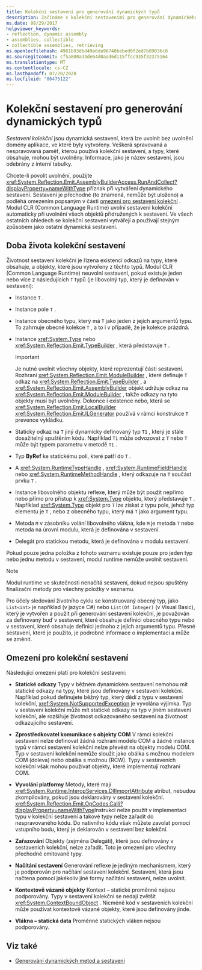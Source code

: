 ```yaml
---
title: Kolekční sestavení pro generování dynamických typů
description: Začínáme s kolekční sestaveními pro generování dynamického typu v .NET. Přečtěte si o kolekční a platnosti sestavení a omezeních.
ms.date: 08/29/2017
helpviewer_keywords:
- reflection, dynamic assembly
- assemblies, collectible
- collectible assemblies, retrieving
ms.openlocfilehash: 4981b93dbd49a6da96740bebed0f2ed7b89036c8
ms.sourcegitcommit: cf5a800a33de64d0aad6d115ffcc935f32375164
ms.translationtype: MT
ms.contentlocale: cs-CZ
ms.lasthandoff: 07/20/2020
ms.locfileid: "86475122"
---
```

# <a name="collectible-assemblies-for-dynamic-type-generation"></a>Kolekční sestavení pro generování dynamických typů

*Sestavení kolekční* jsou dynamická sestavení, která lze uvolnit bez uvolnění domény aplikace, ve které byly vytvořeny. Veškerá spravovaná a nespravovaná paměť, kterou používá kolekční sestavení, a typy, které obsahuje, mohou být uvolněny. Informace, jako je název sestavení, jsou odebrány z interní tabulky.

Chcete-li povolit uvolnění, použijte <xref:System.Reflection.Emit.AssemblyBuilderAccess.RunAndCollect?displayProperty=nameWithType> příznak při vytváření dynamického sestavení. Sestavení je přechodné (to znamená, nemůže být uloženo) a podléhá omezením popsaným v části [omezení pro sestavení kolekční](#restrictions-on-collectible-assemblies) . Modul CLR (Common Language Runtime) uvolní sestavení kolekční automaticky při uvolnění všech objektů přidružených k sestavení. Ve všech ostatních ohledech se kolekční sestavení vytvářejí a používají stejným způsobem jako ostatní dynamická sestavení.

## <a name="lifetime-of-collectible-assemblies"></a>Doba života kolekční sestavení

Životnost sestavení kolekční je řízena existencí odkazů na typy, které obsahuje, a objekty, které jsou vytvořeny z těchto typů. Modul CLR (Common Language Runtime) neuvolní sestavení, pokud existuje jeden nebo více z následujících `T` typů (je libovolný typ, který je definován v sestavení):

- Instance `T` .

- Instance pole `T` .

- Instance obecného typu, který má `T` jako jeden z jejích argumentů typu. To zahrnuje obecné kolekce `T` , a to i v případě, že je kolekce prázdná.

- Instance <xref:System.Type> nebo <xref:System.Reflection.Emit.TypeBuilder> , která představuje `T` .

   > [!IMPORTANT]
   > Je nutné uvolnit všechny objekty, které reprezentují části sestavení. Rozhraní <xref:System.Reflection.Emit.ModuleBuilder> , které definuje `T` odkaz na <xref:System.Reflection.Emit.TypeBuilder> , a <xref:System.Reflection.Emit.AssemblyBuilder> objekt udržuje odkaz na <xref:System.Reflection.Emit.ModuleBuilder> , takže odkazy na tyto objekty musí být uvolněny. Dokonce i existence nebo, která se <xref:System.Reflection.Emit.LocalBuilder> <xref:System.Reflection.Emit.ILGenerator> používá v rámci konstrukce `T` prevence vykládku.

- Statický odkaz na `T` jiný dynamicky definovaný typ `T1` , který je stále dosažitelný spuštěním kódu. Například `T1` může odvozovat z `T` nebo `T` může být typem parametru v metodě `T1` .

- Typ **ByRef** ke statickému poli, které patří do `T` .

- A <xref:System.RuntimeTypeHandle> , <xref:System.RuntimeFieldHandle> nebo <xref:System.RuntimeMethodHandle> , který odkazuje na `T` součást prvku `T` .

- Instance libovolného objektu reflexe, který může být použit nepřímo nebo přímo pro přístup k <xref:System.Type> objektu, který představuje `T` . Například <xref:System.Type> objekt pro `T` lze získat z typu pole, jehož typ elementu je `T` , nebo z obecného typu, který má `T` jako argument typu.

- Metoda `M` v zásobníku volání libovolného vlákna, kde `M` je metoda `T` nebo metoda na úrovni modulu, která je definována v sestavení.

- Delegát pro statickou metodu, která je definována v modulu sestavení.

Pokud pouze jedna položka z tohoto seznamu existuje pouze pro jeden typ nebo jednu metodu v sestavení, modul runtime nemůže uvolnit sestavení.

> [!NOTE]
> Modul runtime ve skutečnosti nenačítá sestavení, dokud nejsou spuštěny finalizační metody pro všechny položky v seznamu.

Pro účely sledování životního cyklu se konstruovaný obecný typ, jako `List<int>` je například (v jazyce C#) nebo `List(Of Integer)` (v Visual Basic), který je vytvořen a použit při generování sestavení kolekční, je považován za definovaný buď v sestavení, které obsahuje definici obecného typu nebo v sestavení, které obsahuje definici jednoho z jejích argumentů typu. Přesné sestavení, které je použito, je podrobné informace o implementaci a může se změnit.

## <a name="restrictions-on-collectible-assemblies"></a>Omezení pro kolekční sestavení

Následující omezení platí pro kolekční sestavení:

- **Statické odkazy** Typy v běžném dynamickém sestavení nemohou mít statické odkazy na typy, které jsou definovány v sestavení kolekční. Například pokud definujete běžný typ, který dědí z typu v sestavení kolekční, <xref:System.NotSupportedException> je vyvolána výjimka. Typ v sestavení kolekční může mít statické odkazy na typ v jiném sestavení kolekční, ale rozšiřuje životnost odkazovaného sestavení na životnost odkazujícího sestavení.

- **Zprostředkovatel komunikace s objekty COM** V rámci kolekční sestavení nelze definovat žádná rozhraní modelu COM a žádné instance typů v rámci sestavení kolekční nelze převést na objekty modelu COM. Typ v sestavení kolekční nemůže sloužit jako obálka s možnou modelem COM (doleva) nebo obálka s možnou (RCW). Typy v sestaveních kolekční však mohou používat objekty, které implementují rozhraní COM.

- **Vyvolání platformy** Metody, které mají <xref:System.Runtime.InteropServices.DllImportAttribute> atribut, nebudou zkompilovány, pokud jsou deklarovány v sestavení kolekční. <xref:System.Reflection.Emit.OpCodes.Calli?displayProperty=nameWithType>Instrukci nelze použít v implementaci typu v kolekční sestavení a takové typy nelze zařadit do nespravovaného kódu. Do nativního kódu však můžete zavolat pomocí vstupního bodu, který je deklarován v sestavení bez kolekční.

- **Zařazování** Objekty (zejména Delegáti), které jsou definovány v sestaveních kolekční, nelze zařadit. Toto je omezení pro všechny přechodné emitované typy.

- **Načítání sestavení** Generování reflexe je jediným mechanismem, který je podporován pro načítání sestavení kolekční. Sestavení, která jsou načtena pomocí jakékoliv jiné formy načítání sestavení, nelze uvolnit.

- **Kontextově vázané objekty** Kontext – statické proměnné nejsou podporovány. Typy v sestavení kolekční se nedají zvětšit <xref:System.ContextBoundObject> . Nicméně kód v sestaveních kolekční může používat kontextově vázané objekty, které jsou definovány jinde.

- **Vlákna – statická data** Proměnné statických vláken nejsou podporovány.

## <a name="see-also"></a>Viz také

- [Generování dynamických metod a sestavení](emitting-dynamic-methods-and-assemblies.md)

